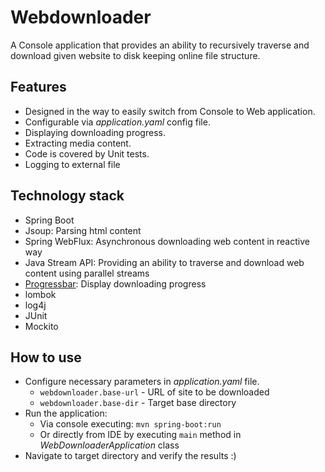 # Webdownloader

A Console application that provides an ability to recursively traverse and download
given website to disk keeping online file structure.  

## Features
- Designed in the way to easily switch from Console to Web application.
- Configurable via _application.yaml_ config file.
- Displaying downloading progress.
- Extracting media content.
- Code is covered by Unit tests.
- Logging to external file

## Technology stack
- Spring Boot
- Jsoup: Parsing html content
- Spring WebFlux: Asynchronous downloading web content in reactive way
- Java Stream API: Providing an ability to traverse and download web content using parallel streams
- [Progressbar](https://github.com/ctongfei/progressbar): Display downloading progress
- lombok
- log4j
- JUnit
- Mockito

## How to use
- Configure necessary parameters in _application.yaml_ file.
  - `webdownloader.base-url` - URL of site to be downloaded
  - `webdownloader.base-dir` - Target base directory
- Run the application: 
  - Via console executing: `mvn spring-boot:run`
  - Or directly from IDE by executing `main` method in _WebDownloaderApplication_ class
- Navigate to target directory and verify the results :)

